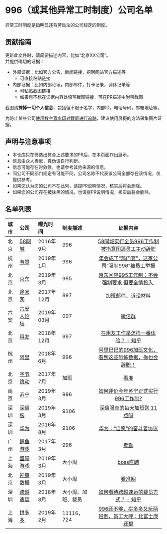 # 996（或其他异常工时制度）公司名单

异常工时制度是指明显违背劳动法的公司规定的制度。

## 贡献指南

更新此文件时，请简要描述内容，比如“北京XX公司”。  
并提供确切的证据：

- 外部证据：比如官方公告，新闻链接，招聘网站官方描述等
  - 可直接粘贴链接
- 内部证据：比如内部论坛，内部邮件，打卡记录，调休记录等
  - 可粘贴截图链接
  - 如果您不想在证据内容处填写截图链接，可在PR描述中附带截图

截图请**抹掉一切个人信息**，包括但不限于名字，内部ID，电话号码，邮箱地址等。  

为防止某些公司[使用数字盲水印对截屏进行追踪](https://www.zhihu.com/question/50735753/answer/122593277)，建议使用屏摄的方法采集图片证据。

## 声明与注意事项

- 本仓库只在筛选出符合上述要求的PR后，在本页面作出展示。
- 信息由众人贡献，真伪请自行判断。
- 信息可能存在时效性，也请参考其他来源的信息。
- 同公司不同部门规定有可能不同，公司名称不代表该公司全部存在该情况，仅提供参考。
- 如果您认为您的公司不在此列，请提PR说明情况，核实后将会删除。
- 如果您的公司存在被抹黑的情况，也请提PR说明情况，核实后将会删除。

## 名单列表

| 城市 | 公司                                    | 曝光时间   | 制度描述           |                           证据内容                           |
| :--- | :-------------------------------------- | :--------- | :----------------- | :----------------------------------------------------------: |
| 北京 | [58同城](https://www.58.com)            | 2016年9月  | 996                | [58同城实行全员996工作制 被指意图逼员工主动辞职](http://finance.cnr.cn/gs/20160901/t20160901_523105136.shtml) |
| 杭州 | [有赞](https://www.youzan.com)          | 2019年1月  | 996                | [年会成了“鸿门宴”，这家公司“强制996”被员工举报](http://www.linkshop.com.cn/web/archives/2019/418163.shtml) |
| 北京 | [京东](https://www.jd.com)              | 2019年3月  | 995                | [京东回应995工作制：不会强制要求 但要全情投入.](http://tech.163.com/19/0312/13/EA2QGIOK00097U7R.html) |
| 北京 | [途家网](https://www.tujia.com)         | 2017年12月 | 897                | [加班邮件、诉讼材料](https://user-images.githubusercontent.com/1802494/55271496-68768980-52e8-11e9-8468-505658cc2f59.jpeg) |
| 六安 | [六安人论坛](http://www.luanren.com)    | 2019年03月 | 007                |        [微信群](http://vip.luanren.com/20190329.png)         |
| 北京 | [用友](http://www.yonyou.com/)          | 2018年12月 | 997                | [在用友工作是怎样一番体验？ - 知乎](https://www.zhihu.com/question/26683235) |
| 杭州 | [阿里](https://www.alibabagroup.com/)   | 2018年6月  | 996                | [阿里巴巴的996加班文化，看到这些恐怖数据，你也会辞职！](https://kuaibao.qq.com/s/20180612A1FAPU00) |
| 北京 | [字节跳动](https://bytedance.com)       | 2017年7月  | 加班               |     [看准](https://www.kanzhun.com/gsr5622411tl56.html)      |
| 南京 | [苏宁](http://www.suning.com)           | 2019年3月  | 996                | [如何评价今年苏宁正式实行996工作制?](https://www.zhihu.com/question/314152843/answer/613149536) |
| 深圳 | [深信服](http://www.sangfor.com.cn)     | 2019年3月  | 9106               | [深信服真的每天加班到 11 点吗](https://www.v2ex.com/t/525495) |
| 深圳 | [华为](https://www.huawei.com/cn/)      | 2016年8月  | 9106               | [华为：“自愿”的奋斗者协议](http://focus.news.163.com/10/0921/15/6H460OOP00011SM9.html) |
| 广州 | [鲸鱼游戏]()                            | 2017年3月  | 996                | [考勤](https://raw.githubusercontent.com/xuhaodong/img/master/196803444329033095.jpg) |
| 上海 | [盛赫游戏](http://www.shengheyouxi.com) | 2019年3月  | 大小周             | [boss直聘](https://www.zhipin.com/gongsi/c57418b66b0cf3bf0nd52928.html?ka=brand_list_company_9) |
| 北京 | [神策数据](https://www.sensorsdata.cn/) | 2019年3月  | 大小周             |       [看准网](https://www.kanzhun.com/pl6409927.html)       |
| 深圳 | [跨越速运](http://www.ky-express.com/)  | 2018年8月  | 大小周、加班、裁员 | [如何看待跨越速运的裁员方式？ - 知乎](https://www.zhihu.com/question/312825261) |
| 上海 | [拼多多](https://www.pinduoduo.com/)    | 2019年2月  | 11116，724         | [996还不够，拼多多又玩两班倒，员工大呼：比富士康还狠](http://www.taobao92.com/thread-1313-1-1.html) |
